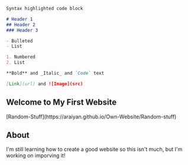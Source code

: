 ```markdown
Syntax highlighted code block

# Header 1
## Header 2
### Header 3

- Bulleted
- List

1. Numbered
2. List

**Bold** and _Italic_ and `Code` text

[Link](url) and ![Image](src)
```


## Welcome to My First Website

<body>
[Random-Stuff](https://araiyan.github.io/Own-Website/Random-stuff) </li>

  <br>
  <h2>About</h2>
  <p>I'm still learning how to create a good website so this isn't much, but I'm working on imporving it!</p>
</body>

